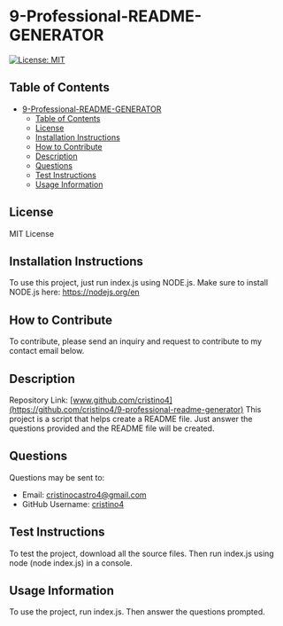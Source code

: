 # 9-Professional-README-GENERATOR

[![License: MIT](https://img.shields.io/badge/License-MIT-yellow.svg)](https://opensource.org/licenses/MIT)

## Table of Contents

- [9-Professional-README-GENERATOR](#9-professional-readme-generator)
  - [Table of Contents](#table-of-contents)
  - [License](#license)
  - [Installation Instructions](#installation-instructions)
  - [How to Contribute](#how-to-contribute)
  - [Description](#description)
  - [Questions](#questions)
  - [Test Instructions](#test-instructions)
  - [Usage Information](#usage-information)
## License

MIT License
## Installation Instructions

To use this project, just run index.js using NODE.js. Make sure to install NODE.js here: https://nodejs.org/en
## How to Contribute

To contribute, please send an inquiry and request to contribute to my contact email below.

## Description

Repository Link: [www.github.com/cristino4](https://github.com/cristino4/9-professional-readme-generator)
This project is a script that helps create a README file. Just answer the questions provided and the README file will be created.
## Questions

Questions may be sent to:
* Email: cristinocastro4@gmail.com
* GitHub Username: [cristino4](https://github.com/cristino4)
## Test Instructions

To test the project, download all the source files. Then run index.js using node (node index.js) in a console.
## Usage Information

To use the project, run index.js. Then answer the questions prompted.
